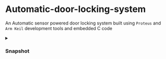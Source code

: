 # Automatic-door-locking-system
An Automatic sensor powered door locking system built using `Proteus` and `Arm Keil` development tools and embedded C code
<details> 
  <summary><h3> Snapshot </h3></summary>
    <img src="https://user-images.githubusercontent.com/76837650/224662571-0060df8b-89d8-405f-9f88-65c9e7022080.png" >
</details>
